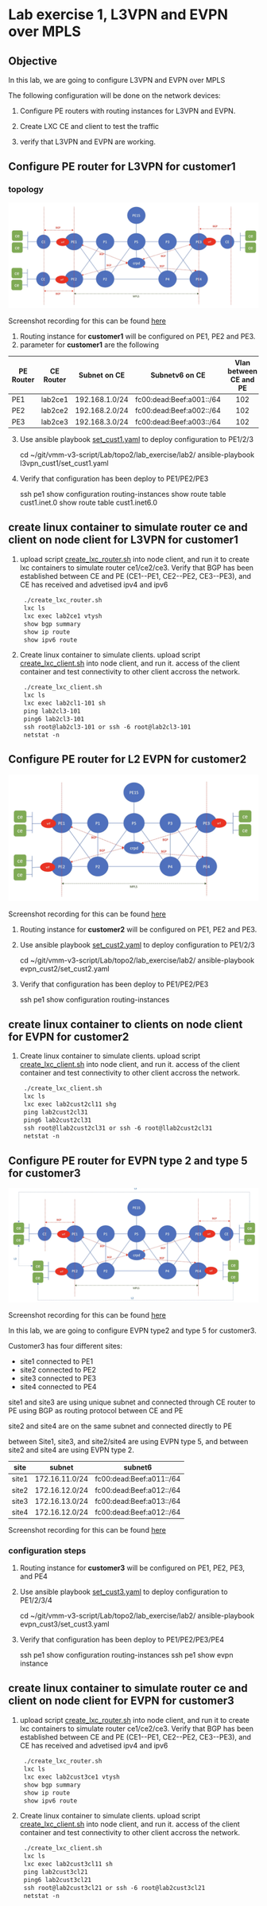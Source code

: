 # Lab exercise 1, L3VPN and EVPN over MPLS
## Objective

In this lab, we are going to configure L3VPN and EVPN over MPLS 

The following configuration will be done on the network devices: 
1. Configure PE routers with routing instances for L3VPN and EVPN.

2. Create LXC CE and client to test the traffic

3. verify that L3VPN and EVPN are working.


## Configure PE router for L3VPN for customer1

### topology 
![topology_l3vpn_cust1.webP](topology_l3vpn_cust1.webp)

Screenshot recording for this can be found [here](https://asciinema.org/a/740484)

1. Routing instance for **customer1** will be configured on PE1, PE2 and PE3.
2. parameter for **customer1** are the following

| PE Router | CE Router | Subnet on CE | Subnetv6 on CE | Vlan between CE and PE| ASN on CE|
|-|-|-|-|:-:|-|
|PE1|lab2ce1| 192.168.1.0/24| fc00:dead:Beef:a001::/64| 102|4200002001|
|PE2|lab2ce2| 192.168.2.0/24| fc00:dead:Beef:a002::/64| 102|4200002002|
|PE3|lab2ce3| 192.168.3.0/24| fc00:dead:Beef:a003::/64| 102|4200002003|

3. Use ansible playbook [set_cust1.yaml](l3vpn_cust1/set_cust1.yaml) to deploy configuration to PE1/2/3

    cd ~/git/vmm-v3-script/Lab/topo2/lab_exercise/lab2/
    ansible-playbook l3vpn_cust1/set_cust1.yaml

4. Verify that configuration has been deploy to PE1/PE2/PE3

    ssh pe1
    show configuration routing-instances
    show route table cust1.inet.0 
    show route table cust1.inet6.0

## create linux container to simulate router ce and client on node client for L3VPN for customer1

1. upload script [create_lxc_router.sh](l3vpn_cust1/create_lxc_router.sh) into node client, and run it to create lxc containers to simulate router ce1/ce2/ce3. Verify that BGP has been established between CE and PE (CE1--PE1, CE2--PE2, CE3--PE3), and CE has received and advetised ipv4 and ipv6


        ./create_lxc_router.sh
        lxc ls
        lxc exec lab2ce1 vtysh
        show bgp summary
        show ip route
        show ipv6 route

2. Create linux container to simulate clients. upload script [create_lxc_client.sh](l3vpn_cust1/create_lxc_client.sh) into node client, and run it. access of the client container and test connectivity to other client accross the network.

        ./create_lxc_client.sh
        lxc ls
        lxc exec lab2cl1-101 sh
        ping lab2cl3-101 
        ping6 lab2cl3-101
        ssh root@lab2cl3-101 or ssh -6 root@lab2cl3-101
        netstat -n



## Configure PE router for L2 EVPN for customer2

![topology_evpn_cust2.webp](topology_evpn_cust2.webp)

Screenshot recording for this can be found [here](https://asciinema.org/a/740498)

1. Routing instance for **customer2** will be configured on PE1, PE2 and PE3.

2. Use ansible playbook [set_cust2.yaml](evpn_cust2/set_cust2.yaml) to deploy configuration to PE1/2/3

    cd ~/git/vmm-v3-script/Lab/topo2/lab_exercise/lab2/
    ansible-playbook evpn_cust2/set_cust2.yaml

3. Verify that configuration has been deploy to PE1/PE2/PE3

    ssh pe1
    show configuration routing-instances

## create linux container to clients on node client for EVPN for customer2

1. Create linux container to simulate clients. upload script [create_lxc_client.sh](evpn_cust2/create_lxc_client.sh) into node client, and run it. access of the client container and test connectivity to other client accross the network.

        ./create_lxc_client.sh
        lxc ls
        lxc exec lab2cust2cl11 shg
        ping lab2cust2cl31 
        ping6 lab2cust2cl31
        ssh root@llab2cust2cl31 or ssh -6 root@llab2cust2cl31
        netstat -n


## Configure PE router for EVPN type 2 and type 5 for customer3

![topology_evpn_cust2.webp](topology_evpn_cust3.webp)

Screenshot recording for this can be found [here](https://asciinema.org/a/740660)

In this lab, we are going to configure EVPN type2 and type 5 for customer3.

Customer3 has four different sites:
- site1 connected to PE1
- site2 connected to PE2
- site3 connected to PE3
- site4 connected to PE4

site1 and site3 are using unique subnet and connected through CE router to PE using BGP as routing protocol between CE and PE

site2 and site4 are on the same subnet and connected directly to PE

between Site1, site3, and site2/site4 are using EVPN type 5, and between site2 and site4 are using EVPN type 2.

| site | subnet | subnet6|
|-|-|-|
|site1 | 172.16.11.0/24|fc00:dead:Beef:a011::/64|
|site2 | 172.16.12.0/24|fc00:dead:Beef:a012::/64|
|site3 | 172.16.13.0/24|fc00:dead:Beef:a013::/64|
|site4 | 172.16.12.0/24|fc00:dead:Beef:a012::/64|

Screenshot recording for this can be found [here]()

### configuration steps

1. Routing instance for **customer3** will be configured on PE1, PE2, PE3, and PE4

2. Use ansible playbook [set_cust3.yaml](evpn_cust3/set_cust3.yaml) to deploy configuration to PE1/2/3/4

    cd ~/git/vmm-v3-script/Lab/topo2/lab_exercise/lab2/
    ansible-playbook evpn_cust3/set_cust3.yaml

3. Verify that configuration has been deploy to PE1/PE2/PE3/PE4

    ssh pe1
    show configuration routing-instances
    ssh pe1
    show evpn instance

## create linux container to simulate router ce and client on node client for EVPN for customer3

1. upload script [create_lxc_router.sh](l3vpn_cust1/create_lxc_router.sh) into node client, and run it to create lxc containers to simulate router ce1/ce2/ce3. Verify that BGP has been established between CE and PE (CE1--PE1, CE2--PE2, CE3--PE3), and CE has received and advetised ipv4 and ipv6


        ./create_lxc_router.sh
        lxc ls
        lxc exec lab2cust3ce1 vtysh
        show bgp summary
        show ip route
        show ipv6 route

2. Create linux container to simulate clients. upload script [create_lxc_client.sh](l3vpn_cust1/create_lxc_client.sh) into node client, and run it. access of the client container and test connectivity to other client accross the network.

        ./create_lxc_client.sh
        lxc ls
        lxc exec lab2cust3cl11 sh
        ping lab2cust3cl21
        ping6 lab2cust3cl21
        ssh root@lab2cust3cl21 or ssh -6 root@lab2cust3cl21
        netstat -n
